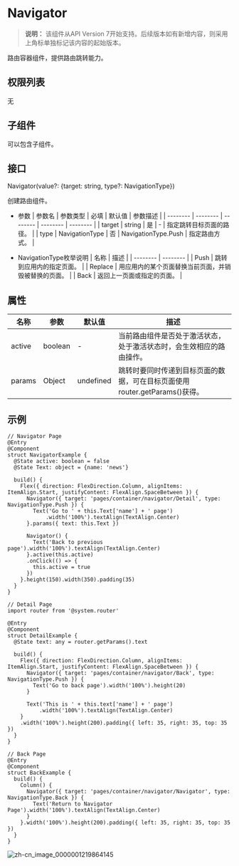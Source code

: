 # Navigator

>  **说明：**
> 该组件从API Version 7开始支持。后续版本如有新增内容，则采用上角标单独标记该内容的起始版本。


路由容器组件，提供路由跳转能力。


## 权限列表

无


## 子组件

可以包含子组件。


## 接口

Navigator(value?: {target: string, type?: NavigationType})

创建路由组件。

- 参数
  | 参数名 | 参数类型 | 必填 | 默认值 | 参数描述 |
  | -------- | -------- | -------- | -------- | -------- |
  | target | string | 是 | - | 指定跳转目标页面的路径。 |
  | type | NavigationType | 否 | NavigationType.Push | 指定路由方式。 |

- NavigationType枚举说明
  | 名称 | 描述 | 
  | -------- | -------- |
  | Push | 跳转到应用内的指定页面。 | 
  | Replace | 用应用内的某个页面替换当前页面，并销毁被替换的页面。 | 
  | Back | 返回上一页面或指定的页面。 | 


## 属性

| 名称 | 参数 | 默认值 | 描述 | 
| -------- | -------- | -------- | -------- |
| active | boolean | - | 当前路由组件是否处于激活状态，处于激活状态时，会生效相应的路由操作。 | 
| params | Object | undefined | 跳转时要同时传递到目标页面的数据，可在目标页面使用router.getParams()获得。 | 


## 示例

```
// Navigator Page
@Entry
@Component
struct NavigatorExample {
  @State active: boolean = false
  @State Text: object = {name: 'news'}

  build() {
    Flex({ direction: FlexDirection.Column, alignItems: ItemAlign.Start, justifyContent: FlexAlign.SpaceBetween }) {
      Navigator({ target: 'pages/container/navigator/Detail', type: NavigationType.Push }) {
        Text('Go to ' + this.Text['name'] + ' page')
            .width('100%').textAlign(TextAlign.Center)
      }.params({ text: this.Text })

      Navigator() {
        Text('Back to previous page').width('100%').textAlign(TextAlign.Center)
      }.active(this.active)
      .onClick(() => {
        this.active = true
      })
    }.height(150).width(350).padding(35)
  }
}
```

```
// Detail Page
import router from '@system.router'

@Entry
@Component
struct DetailExample {
  @State text: any = router.getParams().text

  build() {
    Flex({ direction: FlexDirection.Column, alignItems: ItemAlign.Start, justifyContent: FlexAlign.SpaceBetween }) {
      Navigator({ target: 'pages/container/navigator/Back', type: NavigationType.Push }) {
        Text('Go to back page').width('100%').height(20)
      }

      Text('This is ' + this.text['name'] + ' page')
          .width('100%').textAlign(TextAlign.Center)
    }
    .width('100%').height(200).padding({ left: 35, right: 35, top: 35 })
  }
}

```

```
// Back Page
@Entry
@Component
struct BackExample {
  build() {
    Column() {
      Navigator({ target: 'pages/container/navigator/Navigator', type: NavigationType.Back }) {
        Text('Return to Navigator Page').width('100%').textAlign(TextAlign.Center)
      }
    }.width('100%').height(200).padding({ left: 35, right: 35, top: 35 })
  }
}
```

![zh-cn_image_0000001219864145](figures/zh-cn_image_0000001219864145.gif)
